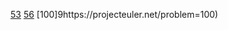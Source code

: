 [53](https://projecteuler.net/problem=53)
[56](https://projecteuler.net/problem=56)
[100]9https://projecteuler.net/problem=100)
